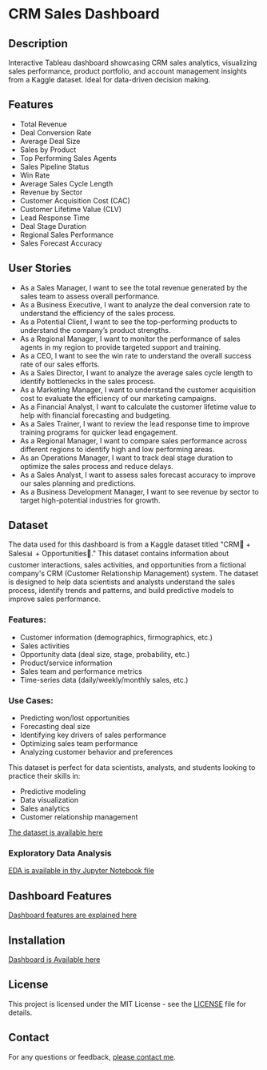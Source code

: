 # CRM Sales Dashboard

## Description
Interactive Tableau dashboard showcasing CRM sales analytics, visualizing sales performance, product portfolio, and account management insights from a Kaggle dataset. Ideal for data-driven decision making.

## Features
- Total Revenue
- Deal Conversion Rate
- Average Deal Size
- Sales by Product
- Top Performing Sales Agents
- Sales Pipeline Status
- Win Rate
- Average Sales Cycle Length
- Revenue by Sector
- Customer Acquisition Cost (CAC)
- Customer Lifetime Value (CLV)
- Lead Response Time
- Deal Stage Duration
- Regional Sales Performance
- Sales Forecast Accuracy

## User Stories
- As a Sales Manager, I want to see the total revenue generated by the sales team to assess overall performance.
- As a Business Executive, I want to analyze the deal conversion rate to understand the efficiency of the sales process.
- As a Potential Client, I want to see the top-performing products to understand the company’s product strengths.
- As a Regional Manager, I want to monitor the performance of sales agents in my region to provide targeted support and training.
- As a CEO, I want to see the win rate to understand the overall success rate of our sales efforts.
- As a Sales Director, I want to analyze the average sales cycle length to identify bottlenecks in the sales process.
- As a Marketing Manager, I want to understand the customer acquisition cost to evaluate the efficiency of our marketing campaigns.
- As a Financial Analyst, I want to calculate the customer lifetime value to help with financial forecasting and budgeting.
- As a Sales Trainer, I want to review the lead response time to improve training programs for quicker lead engagement.
- As a Regional Manager, I want to compare sales performance across different regions to identify high and low performing areas.
- As an Operations Manager, I want to track deal stage duration to optimize the sales process and reduce delays.
- As a Sales Analyst, I want to assess sales forecast accuracy to improve our sales planning and predictions.
- As a Business Development Manager, I want to see revenue by sector to target high-potential industries for growth.

## Dataset
The data used for this dashboard is from a Kaggle dataset titled "CRM🚀 + Sales📊 + Opportunities🔖." This dataset contains information about customer interactions, sales activities, and opportunities from a fictional company's CRM (Customer Relationship Management) system. The dataset is designed to help data scientists and analysts understand the sales process, identify trends and patterns, and build predictive models to improve sales performance.

### Features:
- Customer information (demographics, firmographics, etc.)
- Sales activities
- Opportunity data (deal size, stage, probability, etc.)
- Product/service information
- Sales team and performance metrics
- Time-series data (daily/weekly/monthly sales, etc.)

### Use Cases:
- Predicting won/lost opportunities
- Forecasting deal size
- Identifying key drivers of sales performance
- Optimizing sales team performance
- Analyzing customer behavior and preferences

This dataset is perfect for data scientists, analysts, and students looking to practice their skills in:
- Predictive modeling
- Data visualization
- Sales analytics
- Customer relationship management

[The dataset is available here](https://www.kaggle.com/datasets/innocentmfa/crm-sales-opportunities)

### Exploratory Data Analysis
[EDA is available in thy Jupyter Notebook file](https://github.com/LAlto96/sales-analytics-dashboard/blob/main/eda.ipynb)

## Dashboard Features
[Dashboard features are explained here](https://github.com/LAlto96/sales-analytics-dashboard/blob/main/features/features.md)

## Installation
[Dashboard is Available here ](https://public.tableau.com/views/SalesPipelineVisualizer/PipelineAnalysisDashboard?:language=en-US&:sid=&:display_count=n&:origin=viz_share_link)

## License
This project is licensed under the MIT License - see the [LICENSE](LICENSE) file for details.

## Contact
For any questions or feedback, [please contact me](https://www.upwork.com/freelancers/~01a5d1df0ae7e62b4d?mp_source=share).
